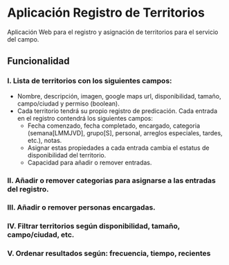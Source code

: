 # Aplicación Registro de Territorios

Aplicación Web para el registro y asignación de territorios para el servicio del campo.


## Funcionalidad

### I. Lista de territorios con los siguientes campos:
* Nombre, descripción, imagen, google maps url, disponibilidad, tamaño, campo/ciudad y permiso (boolean).
* Cada territorio tendrá su propio registro de predicación. Cada entrada en el registro contendrá los siguientes campos:
  * Fecha comenzado, fecha completado, encargado, categoria (semana[LMMJVD], grupo[S], personal, arreglos especiales, tardes, etc.), notas.
  * Asignar estas propiedades a cada entrada cambia el estatus de disponibilidad del territorio.
  * Capacidad para añadir o remover entradas.

### II. Añadir o remover categorias para asignarse a las entradas del registro.

### III. Añadir o remover personas encargadas.

### IV. Filtrar territorios según disponibilidad, tamaño, campo/ciudad, etc.

### V. Ordenar resultados según: frecuencia, tiempo, recientes
